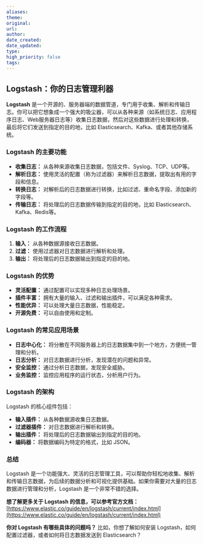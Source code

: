 ```yaml
---
aliases: 
theme: 
original: 
url: 
author: 
date_created: 
date_updated: 
type: 
high_priority: false
tags:
---
```

## Logstash：你的日志管理利器

**Logstash** 是一个开源的、服务器端的数据管道，专门用于收集、解析和传输日志。你可以把它想象成一个强大的吸尘器，可以从各种来源（如系统日志、应用程序日志、Web服务器日志等）收集日志数据，然后对这些数据进行处理和转换，最后将它们发送到指定的目的地，比如 Elasticsearch、Kafka、或者其他存储系统。

### Logstash 的主要功能

- **收集日志：** 从各种来源收集日志数据，包括文件、Syslog、TCP、UDP等。
- **解析日志：** 使用灵活的配置（称为过滤器）来解析日志数据，提取出有用的字段和信息。
- **转换日志：** 对解析后的日志数据进行转换，比如过滤、重命名字段、添加新的字段等。
- **传输日志：** 将处理后的日志数据传输到指定的目的地，比如 Elasticsearch、Kafka、Redis等。

### Logstash 的工作流程

1. **输入：** 从各种数据源接收日志数据。
2. **过滤：** 使用过滤器对日志数据进行解析和处理。
3. **输出：** 将处理后的日志数据输出到指定的目的地。

### Logstash 的优势

- **灵活配置：** 通过配置可以实现多种日志处理场景。
- **插件丰富：** 拥有大量的输入、过滤和输出插件，可以满足各种需求。
- **性能优异：** 可以处理大量日志数据，性能稳定。
- **开源免费：** 可以自由使用和定制。

### Logstash 的常见应用场景

- **日志中心化：** 将分散在不同服务器上的日志数据集中到一个地方，方便统一管理和分析。
- **日志分析：** 对日志数据进行分析，发现潜在的问题和异常。
- **安全监控：** 通过分析日志数据，发现安全威胁。
- **业务监控：** 监控应用程序的运行状态，分析用户行为。

### Logstash 的架构

Logstash 的核心组件包括：

- **输入插件：** 从各种数据源收集日志数据。
- **过滤器插件：** 对日志数据进行解析和转换。
- **输出插件：** 将处理后的日志数据输出到指定的目的地。
- **编码器：** 将数据编码为特定的格式，比如 JSON。

### 总结

Logstash 是一个功能强大、灵活的日志管理工具，可以帮助你轻松地收集、解析和传输日志数据，为后续的数据分析和可视化提供基础。如果你需要对大量的日志数据进行管理和分析，Logstash 是一个非常不错的选择。

**想了解更多关于 Logstash 的信息，可以参考官方文档：** [https://www.elastic.co/guide/en/logstash/current/index.html](https://www.elastic.co/guide/en/logstash/current/index.html)

**你对 Logstash 有哪些具体的问题吗？** 比如，你想了解如何安装 Logstash，如何配置过滤器，或者如何将日志数据发送到 Elasticsearch？